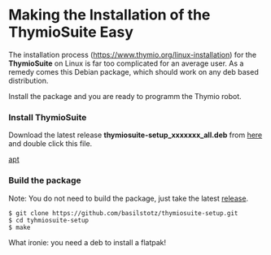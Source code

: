 #  Making the Installation of the ThymioSuite Easy 

The installation process  (https://www.thymio.org/linux-installation) for the **ThymioSuite** on Linux is far too complicated for an average user. As a remedy comes this Debian package, which should work on any deb based distribution.

Install the package and you are ready to programm the Thymio robot. 

### Install ThymioSuite

Download the latest release **thymiosuite-setup_xxxxxxx_all.deb** from [here](https://github.com/basilstotz/thymiosuite-setup/releases) and double click this file.

[apt](apt://github.com/basilstotz/thymiosuite-setup/releases/download/v0.02/thymiosuite-setup_1645108987_all.deb)

### Build the package

Note: You do not need to build the package, just take the latest [release](https://github.com/basilstotz/thymiosuite-setup/releases).

```
$ git clone https://github.com/basilstotz/thymiosuite-setup.git
$ cd tyhmiosuite-setup
$ make
```
What ironie: you need a deb to install a flatpak!

